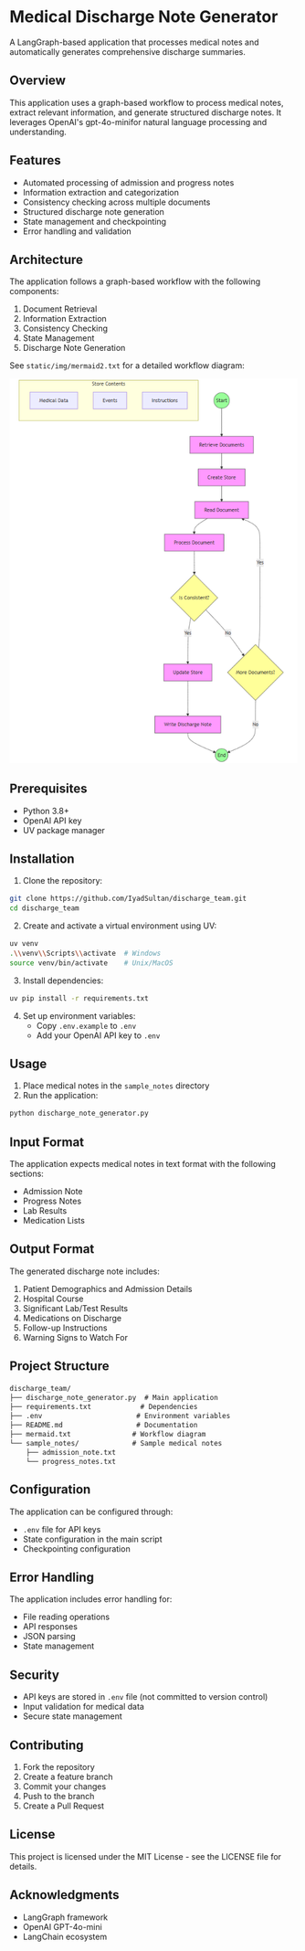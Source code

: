 # Medical Discharge Note Generator

A LangGraph-based application that processes medical notes and automatically generates comprehensive discharge summaries.

## Overview

This application uses a graph-based workflow to process medical notes, extract relevant information, and generate structured discharge notes. It leverages OpenAI's gpt-4o-minifor natural language processing and understanding.

## Features

- Automated processing of admission and progress notes
- Information extraction and categorization
- Consistency checking across multiple documents
- Structured discharge note generation
- State management and checkpointing
- Error handling and validation

## Architecture

The application follows a graph-based workflow with the following components:

1. Document Retrieval
2. Information Extraction
3. Consistency Checking
4. State Management
5. Discharge Note Generation

See `static/img/mermaid2.txt` for a detailed workflow diagram:

![Workflow Diagram](static/img/mermaid2.png)



## Prerequisites

- Python 3.8+
- OpenAI API key
- UV package manager

## Installation

1. Clone the repository:
```bash
git clone https://github.com/IyadSultan/discharge_team.git
cd discharge_team
```

2. Create and activate a virtual environment using UV:
```bash
uv venv
.\\venv\\Scripts\\activate  # Windows
source venv/bin/activate    # Unix/MacOS
```

3. Install dependencies:
```bash
uv pip install -r requirements.txt
```

4. Set up environment variables:
   - Copy `.env.example` to `.env`
   - Add your OpenAI API key to `.env`

## Usage

1. Place medical notes in the `sample_notes` directory
2. Run the application:
```bash
python discharge_note_generator.py
```

## Input Format

The application expects medical notes in text format with the following sections:
- Admission Note
- Progress Notes
- Lab Results
- Medication Lists

## Output Format

The generated discharge note includes:
1. Patient Demographics and Admission Details
2. Hospital Course
3. Significant Lab/Test Results
4. Medications on Discharge
5. Follow-up Instructions
6. Warning Signs to Watch For

## Project Structure

```
discharge_team/
├── discharge_note_generator.py  # Main application
├── requirements.txt            # Dependencies
├── .env                       # Environment variables
├── README.md                  # Documentation
├── mermaid.txt               # Workflow diagram
└── sample_notes/             # Sample medical notes
    ├── admission_note.txt
    └── progress_notes.txt
```

## Configuration

The application can be configured through:
- `.env` file for API keys
- State configuration in the main script
- Checkpointing configuration

## Error Handling

The application includes error handling for:
- File reading operations
- API responses
- JSON parsing
- State management

## Security

- API keys are stored in `.env` file (not committed to version control)
- Input validation for medical data
- Secure state management

## Contributing

1. Fork the repository
2. Create a feature branch
3. Commit your changes
4. Push to the branch
5. Create a Pull Request

## License

This project is licensed under the MIT License - see the LICENSE file for details.

## Acknowledgments

- LangGraph framework
- OpenAI GPT-4o-mini
- LangChain ecosystem 